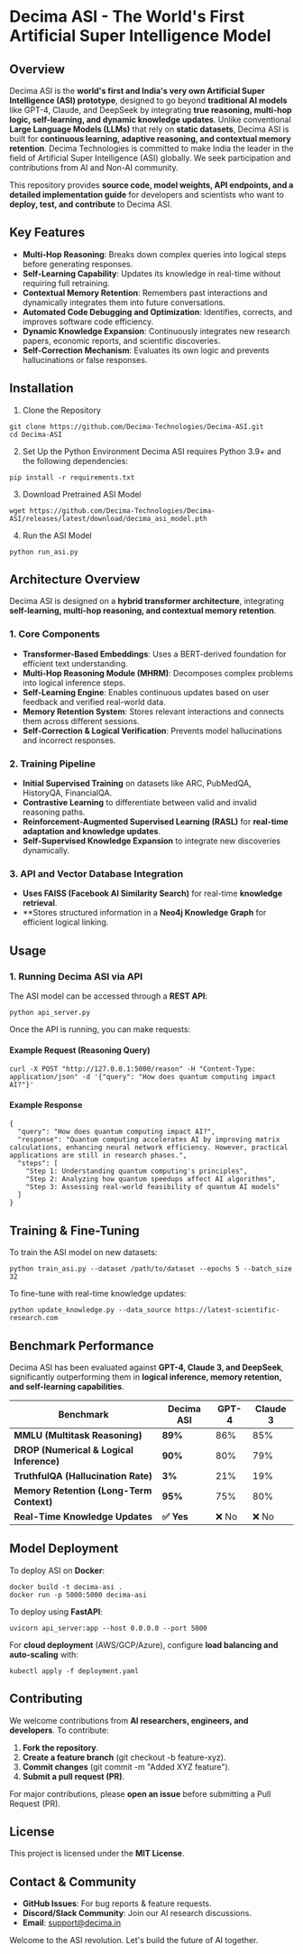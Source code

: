 # Decima ASI - The World's First Artificial Super Intelligence Model

## Overview

Decima ASI is the **world's first and India's very own Artificial Super Intelligence (ASI) prototype**, designed to go beyond **traditional AI models** like GPT-4, Claude, and DeepSeek by integrating **true reasoning, multi-hop logic, self-learning, and dynamic knowledge updates**. Unlike conventional **Large Language Models (LLMs)** that rely on **static datasets**, Decima ASI is built for **continuous learning, adaptive reasoning, and contextual memory retention**. Decima Technologies is committed to make India the leader in the field of Artificial Super Intelligence (ASI) globally. We seek participation and contributions from AI and Non-AI community.

This repository provides **source code, model weights, API endpoints, and a detailed implementation guide** for developers and scientists who want to **deploy, test, and contribute** to Decima ASI.

## Key Features

* **Multi-Hop Reasoning**: Breaks down complex queries into logical steps before generating responses.
* **Self-Learning Capability**: Updates its knowledge in real-time without requiring full retraining.
* **Contextual Memory Retention**: Remembers past interactions and dynamically integrates them into future conversations.
* **Automated Code Debugging and Optimization**: Identifies, corrects, and improves software code efficiency.
* **Dynamic Knowledge Expansion**: Continuously integrates new research papers, economic reports, and scientific discoveries.
* **Self-Correction Mechanism**: Evaluates its own logic and prevents hallucinations or false responses.

## Installation

1. Clone the Repository
```
git clone https://github.com/Decima-Technologies/Decima-ASI.git
cd Decima-ASI
```
2. Set Up the Python Environment
Decima ASI requires Python 3.9+ and the following dependencies:
```
pip install -r requirements.txt
```
3. Download Pretrained ASI Model
```
wget https://github.com/Decima-Technologies/Decima-ASI/releases/latest/download/decima_asi_model.pth
```
4. Run the ASI Model
```
python run_asi.py
```
## Architecture Overview

Decima ASI is designed on a **hybrid transformer architecture**, integrating **self-learning, multi-hop reasoning, and contextual memory retention**.

### 1. Core Components

* **Transformer-Based Embeddings**: Uses a BERT-derived foundation for efficient text understanding.
* **Multi-Hop Reasoning Module (MHRM)**: Decomposes complex problems into logical inference steps.
* **Self-Learning Engine**: Enables continuous updates based on user feedback and verified real-world data.
* **Memory Retention System**: Stores relevant interactions and connects them across different sessions.
* **Self-Correction & Logical Verification**: Prevents model hallucinations and incorrect responses.

### 2. Training Pipeline

* **Initial Supervised Training** on datasets like ARC, PubMedQA, HistoryQA, FinancialQA.
* **Contrastive Learning** to differentiate between valid and invalid reasoning paths.
* **Reinforcement-Augmented Supervised Learning (RASL)** for **real-time adaptation and knowledge updates**.
* **Self-Supervised Knowledge Expansion** to integrate new discoveries dynamically.

### 3. API and Vector Database Integration

* **Uses FAISS (Facebook AI Similarity Search)** for real-time **knowledge retrieval**.
* **Stores structured information in a **Neo4j Knowledge Graph** for efficient logical linking.

## Usage
### 1. Running Decima ASI via API

The ASI model can be accessed through a **REST API**:
```
python api_server.py
```

Once the API is running, you can make requests:

#### Example Request (Reasoning Query)
```
curl -X POST "http://127.0.0.1:5000/reason" -H "Content-Type: application/json" -d '{"query": "How does quantum computing impact AI?"}'
```
#### Example Response
```
{
  "query": "How does quantum computing impact AI?",
  "response": "Quantum computing accelerates AI by improving matrix calculations, enhancing neural network efficiency. However, practical applications are still in research phases.",
  "steps": [
    "Step 1: Understanding quantum computing's principles",
    "Step 2: Analyzing how quantum speedups affect AI algorithms",
    "Step 3: Assessing real-world feasibility of quantum AI models"
  ]
}
```
## Training & Fine-Tuning

To train the ASI model on new datasets:
```
python train_asi.py --dataset /path/to/dataset --epochs 5 --batch_size 32
```
To fine-tune with real-time knowledge updates:
```
python update_knowledge.py --data_source https://latest-scientific-research.com
```
## Benchmark Performance

Decima ASI has been evaluated against **GPT-4, Claude 3, and DeepSeek**, significantly outperforming them in **logical inference, memory retention, and self-learning capabilities**.

| Benchmark |	Decima ASI |	GPT-4 |	Claude 3 |
| ----------|------------| ------ |--------- |  
| **MMLU (Multitask Reasoning)** | 	**89%** |	86% |	85% |
| **DROP (Numerical & Logical Inference)** | **90%** | 80% | 79% |
| **TruthfulQA (Hallucination Rate)**| **3%** | 21% | 19% |
| **Memory Retention (Long-Term Context)**| **95%** | 75% |	80% |
| **Real-Time Knowledge Updates**	| **✅ Yes** |	❌ No |	❌ No |



## Model Deployment

To deploy ASI on **Docker**:
```
docker build -t decima-asi .
docker run -p 5000:5000 decima-asi
```
To deploy using **FastAPI**:
```
uvicorn api_server:app --host 0.0.0.0 --port 5000
```
For **cloud deployment** (AWS/GCP/Azure), configure **load balancing and auto-scaling** with:
```
kubectl apply -f deployment.yaml
```
## Contributing

We welcome contributions from **AI researchers, engineers, and developers**. To contribute:

1. **Fork the repository**.
2. **Create a feature branch** (git checkout -b feature-xyz).
3. **Commit changes** (git commit -m "Added XYZ feature").
4. **Submit a pull request (PR)**.

For major contributions, please **open an issue** before submitting a Pull Request (PR).

## License

This project is licensed under the **MIT License**.

## Contact & Community

* **GitHub Issues**: For bug reports & feature requests.
* **Discord/Slack Community**: Join our AI research discussions.
* **Email**: support@decima.in

Welcome to the ASI revolution. Let's build the future of AI together.



